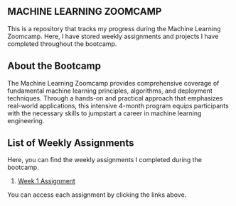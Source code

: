 ## MACHINE LEARNING ZOOMCAMP

This is a repository that tracks my progress during the Machine Learning Zoomcamp. 
Here, I have stored weekly assignments and projects I have completed throughout the bootcamp.

## About the Bootcamp

The Machine Learning Zoomcamp provides comprehensive coverage of fundamental machine learning principles, algorithms, and deployment techniques. Through a hands-on and practical approach that emphasizes real-world applications, this intensive 4-month program equips participants with the necessary skills to jumpstart a career in machine learning engineering.

## List of Weekly Assignments

Here, you can find the weekly assignments I completed during the bootcamp.

1. [Week 1 Assignment](https://github.com/ulfitaputri/ML_Zoomcamp/blob/main/homework_week_1.ipynb)

You can access each assignment by clicking the links above.

